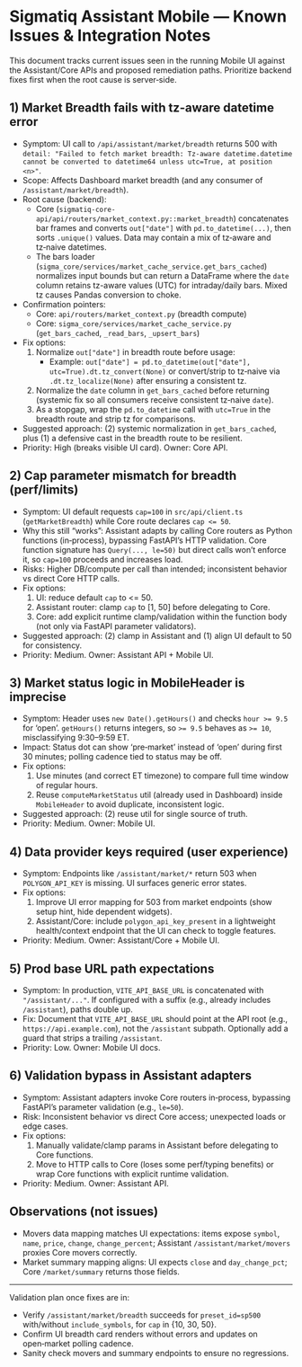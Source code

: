 # Sigmatiq Assistant Mobile — Known Issues & Integration Notes

This document tracks current issues seen in the running Mobile UI against the Assistant/Core APIs and proposed remediation paths. Prioritize backend fixes first when the root cause is server‑side.

## 1) Market Breadth fails with tz-aware datetime error
- Symptom: UI call to `/api/assistant/market/breadth` returns 500 with `detail: "Failed to fetch market breadth: Tz-aware datetime.datetime cannot be converted to datetime64 unless utc=True, at position <n>"`.
- Scope: Affects Dashboard market breadth (and any consumer of `/assistant/market/breadth`).
- Root cause (backend):
  - Core (`sigmatiq-core-api/api/routers/market_context.py::market_breadth`) concatenates bar frames and converts `out["date"]` with `pd.to_datetime(...)`, then sorts `.unique()` values. Data may contain a mix of tz‑aware and tz‑naive datetimes.
  - The bars loader (`sigma_core/services/market_cache_service.get_bars_cached`) normalizes input bounds but can return a DataFrame where the `date` column retains tz-aware values (UTC) for intraday/daily bars. Mixed tz causes Pandas conversion to choke.
- Confirmation pointers:
  - Core: `api/routers/market_context.py` (breadth compute)
  - Core: `sigma_core/services/market_cache_service.py` (`get_bars_cached`, `_read_bars`, `_upsert_bars`)
- Fix options:
  1. Normalize `out["date"]` in breadth route before usage:
     - Example: `out["date"] = pd.to_datetime(out["date"], utc=True).dt.tz_convert(None)` or convert/strip to tz‑naive via `.dt.tz_localize(None)` after ensuring a consistent tz.
  2. Normalize the `date` column in `get_bars_cached` before returning (systemic fix so all consumers receive consistent tz‑naive `date`).
  3. As a stopgap, wrap the `pd.to_datetime` call with `utc=True` in the breadth route and strip tz for comparisons.
- Suggested approach: (2) systemic normalization in `get_bars_cached`, plus (1) a defensive cast in the breadth route to be resilient.
- Priority: High (breaks visible UI card). Owner: Core API.

## 2) Cap parameter mismatch for breadth (perf/limits)
- Symptom: UI default requests `cap=100` in `src/api/client.ts` (`getMarketBreadth`) while Core route declares `cap <= 50`.
- Why this still “works”: Assistant adapts by calling Core routers as Python functions (in‑process), bypassing FastAPI’s HTTP validation. Core function signature has `Query(..., le=50)` but direct calls won’t enforce it, so `cap=100` proceeds and increases load.
- Risks: Higher DB/compute per call than intended; inconsistent behavior vs direct Core HTTP calls.
- Fix options:
  1. UI: reduce default `cap` to <= 50.
  2. Assistant router: clamp `cap` to [1, 50] before delegating to Core.
  3. Core: add explicit runtime clamp/validation within the function body (not only via FastAPI parameter validators).
- Suggested approach: (2) clamp in Assistant and (1) align UI default to 50 for consistency.
- Priority: Medium. Owner: Assistant API + Mobile UI.

## 3) Market status logic in MobileHeader is imprecise
- Symptom: Header uses `new Date().getHours()` and checks `hour >= 9.5` for ‘open’. `getHours()` returns integers, so `>= 9.5` behaves as `>= 10`, misclassifying 9:30–9:59 ET.
- Impact: Status dot can show ‘pre‑market’ instead of ‘open’ during first 30 minutes; polling cadence tied to status may be off.
- Fix options:
  1. Use minutes (and correct ET timezone) to compare full time window of regular hours.
  2. Reuse `computeMarketStatus` util (already used in Dashboard) inside `MobileHeader` to avoid duplicate, inconsistent logic.
- Suggested approach: (2) reuse util for single source of truth.
- Priority: Medium. Owner: Mobile UI.

## 4) Data provider keys required (user experience)
- Symptom: Endpoints like `/assistant/market/*` return 503 when `POLYGON_API_KEY` is missing. UI surfaces generic error states.
- Fix options:
  1. Improve UI error mapping for 503 from market endpoints (show setup hint, hide dependent widgets).
  2. Assistant/Core: include `polygon_api_key_present` in a lightweight health/context endpoint that the UI can check to toggle features.
- Priority: Medium. Owner: Assistant/Core + Mobile UI.

## 5) Prod base URL path expectations
- Symptom: In production, `VITE_API_BASE_URL` is concatenated with `"/assistant/..."`. If configured with a suffix (e.g., already includes `/assistant`), paths double up.
- Fix: Document that `VITE_API_BASE_URL` should point at the API root (e.g., `https://api.example.com`), not the `/assistant` subpath. Optionally add a guard that strips a trailing `/assistant`.
- Priority: Low. Owner: Mobile UI docs.

## 6) Validation bypass in Assistant adapters
- Symptom: Assistant adapters invoke Core routers in‑process, bypassing FastAPI’s parameter validation (e.g., `le=50`).
- Risk: Inconsistent behavior vs direct Core access; unexpected loads or edge cases.
- Fix options:
  1. Manually validate/clamp params in Assistant before delegating to Core functions.
  2. Move to HTTP calls to Core (loses some perf/typing benefits) or wrap Core functions with explicit runtime validation.
- Priority: Medium. Owner: Assistant API.

## Observations (not issues)
- Movers data mapping matches UI expectations: items expose `symbol`, `name`, `price`, `change`, `change_percent`; Assistant `/assistant/market/movers` proxies Core movers correctly.
- Market summary mapping aligns: UI expects `close` and `day_change_pct`; Core `/market/summary` returns those fields.

---
Validation plan once fixes are in:
- Verify `/assistant/market/breadth` succeeds for `preset_id=sp500` with/without `include_symbols`, for `cap` in {10, 30, 50}.
- Confirm UI breadth card renders without errors and updates on open‑market polling cadence.
- Sanity check movers and summary endpoints to ensure no regressions.
